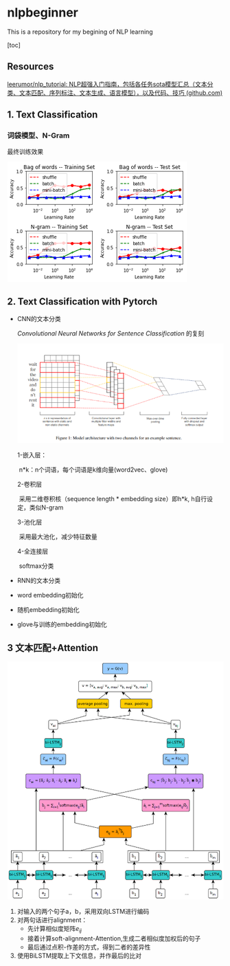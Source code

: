 # nlpbeginner

This is a repository for my begining of NLP learning

[toc]

## Resources

[leerumor/nlp_tutorial: NLP超强入门指南，包括各任务sota模型汇总（文本分类、文本匹配、序列标注、文本生成、语言模型），以及代码、技巧 (github.com)](https://github.com/leerumor/nlp_tutorial)



## 1. Text Classification

### 词袋模型、N-Gram

最终训练效果

![image-20230301231333881](README/image-20230301231333881.png)

## 2. Text Classification with Pytorch

- CNN的文本分类

  *Convolutional Neural Networks for Sentence Classification* 的复刻

  ![image-20230302170812967](README/image-20230302170812967.png)

  

  1-嵌入层：

  ​	n*k：n个词语，每个词语是k维向量(word2vec、glove)

  

  2-卷积层

  ​	采用二维卷积核（sequence length * embedding size）即h*k, h自行设定，类似N-gram

  

  3-池化层

  ​	采用最大池化，减少特征数量

  

  4-全连接层

  ​	softmax分类

  

- RNN的文本分类

  

- word embedding初始化

- 随机embedding初始化

- glove与训练的embedding初始化

## 3 文本匹配+Attention

![img](README/esim.png)

1. 对输入的两个句子a，b，采用双向LSTM进行编码
2. 对两句话进行alignment：
   - 先计算相似度矩阵$e_{ij}$
   - 接着计算soft-alignment-Attention,生成二者相似度加权后的句子
   - 最后通过点积-作差的方式，得到二者的差异性
3. 使用BiLSTM提取上下文信息，并作最后的比对
